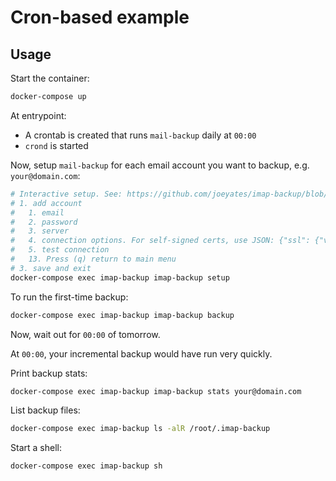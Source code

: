 # Cron-based example

## Usage

Start the container:

```sh
docker-compose up
```

At entrypoint:

- A crontab is created that runs `mail-backup` daily at `00:00`
- `crond` is started

Now, setup `mail-backup` for each email account you want to backup, e.g. `your@domain.com`:

```sh
# Interactive setup. See: https://github.com/joeyates/imap-backup/blob/main/docs/commands/setup.md
# 1. add account
#   1. email
#   2. password
#   3. server
#   4. connection options. For self-signed certs, use JSON: {"ssl": {"verify_mode": 0}}
#   5. test connection
#   13. Press (q) return to main menu
# 3. save and exit
docker-compose exec imap-backup imap-backup setup
```

To run the first-time backup:

```sh
docker-compose exec imap-backup imap-backup backup
```

Now, wait out for `00:00` of tomorrow.

At `00:00`, your incremental backup would have run very quickly.

Print backup stats:

```sh
docker-compose exec imap-backup imap-backup stats your@domain.com
```

List backup files:

```sh
docker-compose exec imap-backup ls -alR /root/.imap-backup
```

Start a shell:

```sh
docker-compose exec imap-backup sh
```
